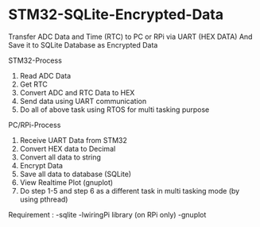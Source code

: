 # STM32-SQLite-Encrypted-Data
Transfer ADC Data and Time (RTC) to PC or RPi via UART (HEX DATA) And Save it to SQLite Database as Encrypted Data

STM32-Process
1. Read ADC Data
2. Get RTC
3. Convert ADC and RTC Data to HEX
4. Send data using UART communication
5. Do all of above task using RTOS for multi tasking purpose

PC/RPi-Process
1. Receive UART Data from STM32
2. Convert HEX data to Decimal
3. Convert all data to string
4. Encrypt Data
5. Save all data to database (SQLite)
6. View Realtime Plot (gnuplot)
7. Do step 1-5 and step 6 as a different task in multi tasking mode (by using pthread)

Requirement :
-sqlite
-lwiringPi library (on RPi only)
-gnuplot
